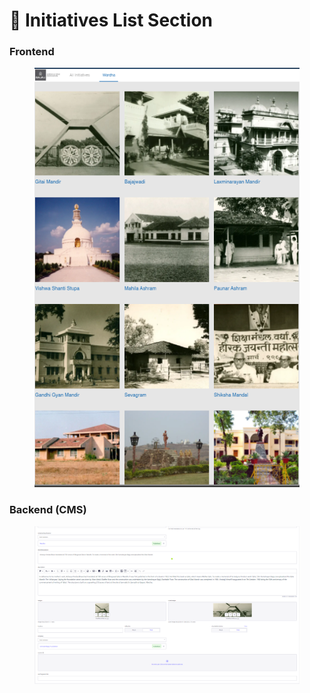 # 📎 Initiatives List Section

  ### **Frontend**

<figure><img src="../../../.gitbook/assets/initiative-list-section.png" alt=""><figcaption></figcaption></figure>


### Backend (CMS)

<figure><img src="../../../.gitbook/assets/initiative-list-section-cms.png" alt=""><figcaption></figcaption></figure>
